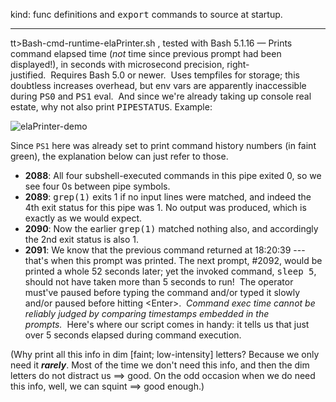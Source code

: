 kind: func definitions and <tt>export</tt> commands to source at startup.
<hr/>
tt>Bash-cmd-runtime-elaPrinter.sh</tt> , tested with Bash 5.1.16 &#8212; Prints command elapsed time (<i>not</i> time since previous prompt had been displayed!), in seconds with microsecond precision, right-justified.&nbsp;&nbsp;Requires Bash 5.0 or newer.&nbsp;&nbsp;Uses tempfiles for storage; this doubtless increases overhead, but env vars are apparently inaccessible during <tt>PS0</tt> and <tt>PS1</tt> eval.&nbsp;&nbsp;And since we're already taking up console real estate, why not also print <tt>PIPESTATUS</tt>.
<quote>Example:
  
![elaPrinter-demo](https://github.com/user-attachments/assets/940b74ce-b1f7-4070-8dea-04d62e0c0264)

Since `PS1` here was already set to print command history numbers (in faint green), the explanation below can just refer to those.
<ul>
<li><b>2088</b>: All four subshell-executed commands in this pipe exited 0, so we see four 0s between pipe symbols.
<li><b>2089</b>: <tt>grep(1)</tt> exits 1 if no input lines were matched, and indeed the 4th  exit status for this pipe was 1.  No output was produced, which is exactly as we would expect.
<li><b>2090</b>: Now the earlier <tt>grep(1)</tt> matched nothing also, and accordingly the 2nd exit status is also 1.
<li><b>2091</b>: We know that the previous command returned at 18:20:39 --- that's when this prompt was printed.  The next prompt, #2092, would be printed a whole 52 seconds later; yet the invoked command, <tt>sleep 5</tt>, should not have taken more than 5 seconds to run!&nbsp;&nbsp;The operator must've paused before typing the command and/or typed it slowly and/or paused before hitting &lt;Enter&gt;.&nbsp;&nbsp;<i>Command exec time cannot be reliably judged by comparing timestamps embedded in the prompts.</i>&nbsp;&nbsp;Here's where our script comes in handy: it tells us that just over 5 seconds elapsed during command execution.
</li>
</ul>
</quote>

(Why print all this info in dim [faint; low-intensity] letters?  Because we only need it <i><b>rarely</b></i>.  Most of the time we don't need this info, and then the dim letters do not distract us ==> good.  On the odd occasion when we do need this info, well, we can squint ==> good enough.)
